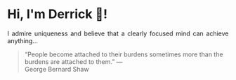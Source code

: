 # Hi, I'm Derrick 👋!
<p align="justify">I admire uniqueness and believe that a clearly focused mind can achieve anything...</p> 
<!-- #quote-start -->
<blockquote>&ldquo;People become attached to their burdens sometimes more than the burdens are attached to them.&rdquo; &mdash; <footer>George Bernard Shaw</footer></blockquote>
<!-- #quote-end -->
